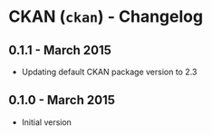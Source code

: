 # CKAN (`ckan`) - Changelog

## 0.1.1 - March 2015

* Updating default CKAN package version to 2.3

## 0.1.0 - March 2015

* Initial version
